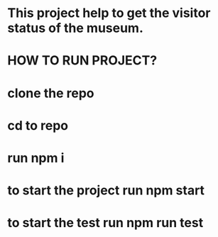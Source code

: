 # This project help to get the visitor status of the museum.

# HOW TO RUN PROJECT?
# clone the repo
# cd to repo
# run npm i
# to start the project run npm start
# to start the test run npm run test